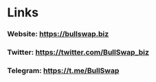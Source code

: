  #  Links



 ### Website: https://bullswap.biz

 ### Twitter: https://twitter.com/BullSwap_biz
 
 ### Telegram: https://t.me/BullSwap